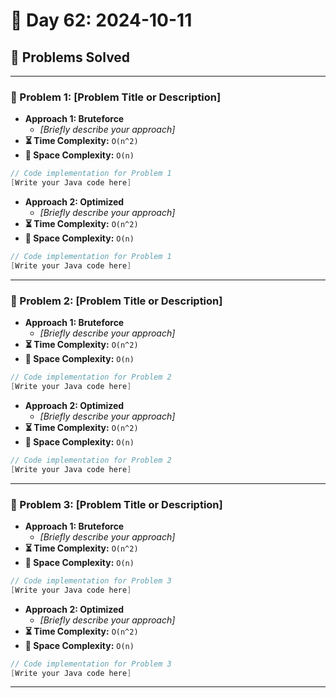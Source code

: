 
# 📅 Day 62: 2024-10-11

## 🚀 Problems Solved

---

### 🧩 Problem 1: [Problem Title or Description]
- **Approach 1: Bruteforce**
  - *[Briefly describe your approach]*
- **⏳ Time Complexity:** `O(n^2)`
- **💾 Space Complexity:** `O(n)`

```java
// Code implementation for Problem 1
[Write your Java code here]
```

- **Approach 2: Optimized**
  - *[Briefly describe your approach]*
- **⏳ Time Complexity:** `O(n^2)`
- **💾 Space Complexity:** `O(n)`

```java
// Code implementation for Problem 1
[Write your Java code here]
```

---

### 🧩 Problem 2: [Problem Title or Description]
- **Approach 1: Bruteforce**
  - *[Briefly describe your approach]*
- **⏳ Time Complexity:** `O(n^2)`
- **💾 Space Complexity:** `O(n)`

```java
// Code implementation for Problem 2
[Write your Java code here]
```

- **Approach 2: Optimized**
  - *[Briefly describe your approach]*
- **⏳ Time Complexity:** `O(n^2)`
- **💾 Space Complexity:** `O(n)`

```java
// Code implementation for Problem 2
[Write your Java code here]
```

---

### 🧩 Problem 3: [Problem Title or Description]
- **Approach 1: Bruteforce**
  - *[Briefly describe your approach]*
- **⏳ Time Complexity:** `O(n^2)`
- **💾 Space Complexity:** `O(n)`

```java
// Code implementation for Problem 3
[Write your Java code here]
```

- **Approach 2: Optimized**
  - *[Briefly describe your approach]*
- **⏳ Time Complexity:** `O(n^2)`
- **💾 Space Complexity:** `O(n)`

```java
// Code implementation for Problem 3
[Write your Java code here]
```

---

